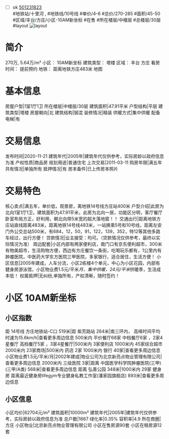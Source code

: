 - [ ] ok [501231823](https://bj.5i5j.com/ershoufang/501231823.html)  
 #地铁站/十里河 ,  #地铁线/10号线
#单价/4-6 #总价/270-285 #面积/45-50   #区域/丰台/方庄/小区-10AM新坐标 #在售 #所在楼层/中楼层 #总楼层/30层 #layout 
![layout](http://image2a.5i5j.com/bdir/layout/691042f221ee446db32154bb4df1de1a.jpg_P5.jpg) 
# 简介 
 270万,  5.64万/m² 
小区： 10AM新坐标
建筑类型： 塔楼
区域： 丰台 方庄
看房时间： 提前预约
地铁： 距离地铁方庄483米 地图
# 基本信息 
 房屋户型|1室1厅1卫
所在楼层|中楼层/30层
建筑面积|47.91平米
户型结构|平层
建筑类型|塔楼
房屋朝向|北
建筑结构|钢混
装修情况|精装
供暖方式|集中供暖
配备电梯|有
# 交易信息 
 发布时间|2020-11-21
建筑年代|2005年|建筑年代仅供参考，实际房龄以政府信息为准
产权性质|商品房
规划用途|普通住宅
上次交易|2011-03-11
购房年限|满五年
共有情况|单独所有
抵押情况|有
房本备件|已上传房本照片
# 交易特色 
 核心卖点|满五年，单价低，观景房，离地铁14号线方庄站400米
户型介绍|此房为北向1室1厅1卫，建筑面积为47.91平米，此房为北向一居，功能区分明，客厅餐厅卧室布局方正，好利用，朝北向带5米宽的超大落地窗！！
交通出行|距离地铁方庄站直线距离483米，距离地铁14号线483米，一站换乘5号和10号线，距离左安门外公交总站500米，有684，12，50，91，122，139，352，特12等其他多路车经过，出行方便！
贷款情况|业主接受：均可。（贷款情况仅供参考，最终以实际情况为准）
周边配套|小区内部有两家便利店，南门口有京东便利超市，300米有物美超市，生活购物方便，西边有方庄餐饮一条街，吃喝玩乐都有，1公里内有肿瘤医院，中医药大学东方医院三甲医院，多家银行，适合居住，生活方便！
小区信息|2005年建成，人车分流，小区2栋楼4个单元，中心为小区花园，内部有健身房游泳馆，小区物业费1.5元/平米*月，集中供暖，24元/平米*供暖季，生活成本低！
权属抵押|无纠纷,单独所有，产权清晰，随时签约！
# 小区 10AM新坐标
## 小区指数 
 距 14号线 方庄地铁站-C口 519米|距 紫芳路站 264米|南三环内， 高峰时间平均时速为15.6km/h|查看更多周边信息
500米内 平价餐厅68家
中档餐厅6家 ，2家4星餐厅
高档餐厅5家 ，3家4星餐厅|500米内 3家便利店
1000米内 45家综合超市
2000米内 23家商场|500米内 药店 2家
1000米内 银行 40家|查看更多周边信息
小区物业费1.5元/平米/月|2002年建成|物业公司为北京新亮点物业管理有限公司|查看更多周边信息
2000米内 三级医院 3家|距离 中国医学科学院肿瘤医院(三甲) (三甲/A类) 568米|查看更多周边信息
距离 弘善公园 348米|1000米内 29家 健身房
距离最近健身房lifegym专业健身私教工作室(潘家园旗舰店) 893米|查看更多周边信息
## 小区信息 
 小区均价|62704元/m²
建筑面积|10000m²
建筑年代|2005年|建筑年代仅供参考，实际房龄以政府信息为准
总户数|1667
绿化率|0.35%
容积率|4.9
所在商圈|方庄
小区物业|北京新亮点物业管理有限公司
小区在售房源90套
小区在租房源12套
